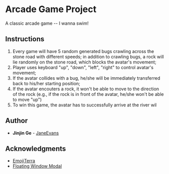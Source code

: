 # Arcade Game Project
A classic arcade game -- I wanna swim!

## Instructions
1. Every game will have 5 random generated bugs crawling across the stone road with different speeds; in addition to crawling bugs, a rock will lie randomly on the stone road, which blocks the avatar's movement;
2. Player uses keyboard "up", "down", "left", "right" to control avatar's movement;
3. If the avatar collides with a bug, he/she will be immediately transferred back to his/her starting position;
4. If the avatar encouters a rock, it won't be able to move to the direction of the rock (e.g., if the rock is in front of the avatar, he/she won't be able to move "up")
5. To win this game, the avatar has to successfully arrive at the river wil

## Author
* **Jinjin Ge** - [JaneEvans](https://janeevans.github.io/my-portfolio-website)

## Acknowledgments
* [EmojiTerra](https://emojiterra.com/)
* [Floating Window Modal](https://github.com/JaneEvans/memory-game-match-card-proj2)


